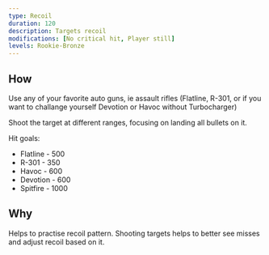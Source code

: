 ```yaml
---
type: Recoil
duration: 120
description: Targets recoil
modifications: [No critical hit, Player still]
levels: Rookie-Bronze
---
```


## How

Use any of your favorite auto guns, ie assault rifles (Flatline, R-301, or if you want to challange yourself Devotion or Havoc without Turbocharger)

Shoot the target at different ranges, focusing on landing all bullets on it.

Hit goals:

- Flatline - 500
- R-301 - 350
- Havoc - 600
- Devotion - 600
- Spitfire - 1000

## Why

Helps to practise recoil pattern. Shooting targets helps to better see misses and adjust recoil based on it.
